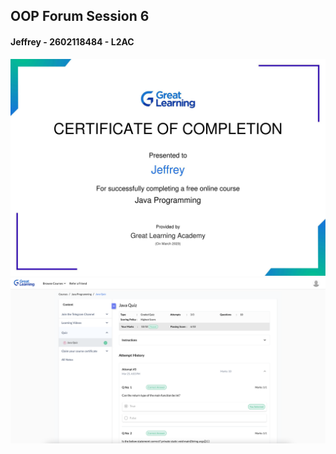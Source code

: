 ## OOP Forum Session 6

#### Jeffrey - 2602118484 - L2AC

<img src="./CertificationOnCourseCompletionJavaProgramming.jpg" width="600">
<img src="./QuizResults.png" width="600">
